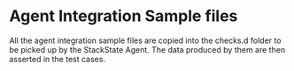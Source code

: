 # Agent Integration Sample files

All the agent integration sample files are copied into the checks.d folder to be picked up by the StackState Agent. The data produced by them are then asserted in the test cases.
